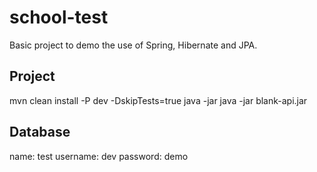 # school-test
Basic project to demo the use of Spring, Hibernate and JPA.


## Project 

mvn clean install -P dev -DskipTests=true
java -jar java -jar blank-api.jar

## Database

name: test
username: dev
password: demo
